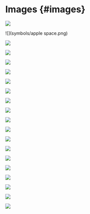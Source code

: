 # Images {#images}

![](symbols/apple.png)

![](symbols/apple space.png)

![](symbols/apple_.png)

![](symbols/apple-.png)

![](symbols/apple:.png)

![](symbols/apple!.png)

![](symbols/apple().png)

![](symbols/apple[].png)

![](symbols/apple@.png)

![](symbols/apple*.png)

![](symbols/apple&.png)

![](symbols/apple#.png)

![](symbols/apple%.png)

![](symbols/apple`.png)

![](symbols/apple^.png)

![](symbols/apple+.png)

![](symbols/apple=.png)

![](symbols/apple~.png)

![](symbols/apple$.png)

![](symbols/apple<>,?''"";|.png)
